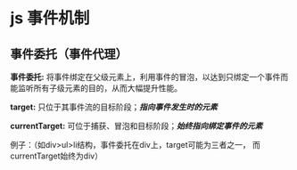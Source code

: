 # js 事件机制

## 事件委托（事件代理）

**事件委托:** 将事件绑定在父级元素上，利用事件的冒泡，以达到只绑定一个事件而能监听所有子级元素的目的，从而大幅提升性能。

**target:** 只位于其事件流的目标阶段；***指向事件发生时的元素***

**currentTarget:** 可位于捕获、冒泡和目标阶段；***始终指向绑定事件的元素***

例子：（如div>ul>li结构，事件委托在div上，target可能为三者之一， 而currentTarget始终为div）


